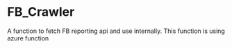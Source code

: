 # FB_Crawler
A function to fetch FB reporting api and use internally. This function is using azure function
